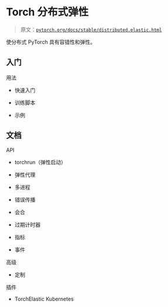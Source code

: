 # Torch 分布式弹性

> 原文：[`pytorch.org/docs/stable/distributed.elastic.html`](https://pytorch.org/docs/stable/distributed.elastic.html)

使分布式 PyTorch 具有容错性和弹性。

## 入门

用法

+   快速入门

+   训练脚本

+   示例

## 文档

API

+   torchrun（弹性启动）

+   弹性代理

+   多进程

+   错误传播

+   会合

+   过期计时器

+   指标

+   事件

高级

+   定制

插件

+   TorchElastic Kubernetes
